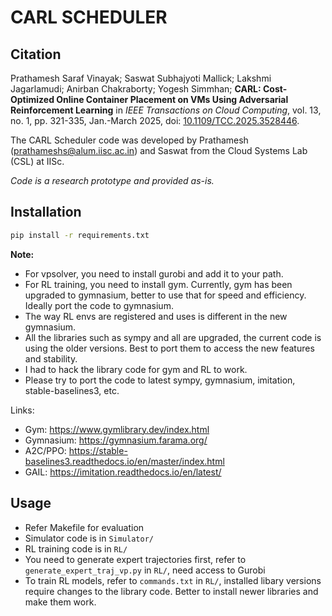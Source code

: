 # CARL SCHEDULER

## Citation
Prathamesh Saraf Vinayak; Saswat Subhajyoti Mallick; Lakshmi Jagarlamudi; Anirban Chakraborty; Yogesh Simmhan; **CARL: Cost-Optimized Online Container Placement on VMs Using Adversarial Reinforcement Learning** in *IEEE Transactions on Cloud Computing*, vol. 13, no. 1, pp. 321-335, Jan.-March 2025, doi: [10.1109/TCC.2025.3528446](https://doi.org/10.1109/TCC.2025.3528446).

The CARL Scheduler code was developed by Prathamesh (<prathameshs@alum.iisc.ac.in>) and Saswat from the Cloud Systems Lab (CSL) at IISc.

*Code is a research prototype and provided as-is.*

## Installation

```bash
pip install -r requirements.txt
```

**Note:**

- For vpsolver, you need to install gurobi and add it to your path.
- For RL training, you need to install gym. Currently, gym has been upgraded to gymnasium, better to use that for speed and efficiency. Ideally port the code to gymnasium.
- The way RL envs are registered and uses is different in the new gymnasium.
- All the libraries such as sympy and all are upgraded, the current code is using the older versions. Best to port them to access the new features and stability.
- I had to hack the library code for gym and RL to work.
- Please try to port the code to latest sympy, gymnasium, imitation, stable-baselines3, etc.

Links:

- Gym: https://www.gymlibrary.dev/index.html
- Gymnasium: https://gymnasium.farama.org/
- A2C/PPO: https://stable-baselines3.readthedocs.io/en/master/index.html
- GAIL: https://imitation.readthedocs.io/en/latest/

## Usage

- Refer Makefile for evaluation
- Simulator code is in `Simulator/`
- RL training code is in `RL/`
- You need to generate expert trajectories first, refer to `generate_expert_traj_vp.py` in `RL/`, need access to Gurobi
- To train RL models, refer to `commands.txt` in `RL/`, installed libary versions require changes to the library code. Better to install newer libraries and make them work.
